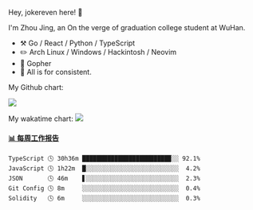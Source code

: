Hey, jokereven here! 👋

I'm Zhou Jing, an On the verge of graduation college student at WuHan.

-   :hammer_and_pick: Go / React / Python / TypeScript
-   :pencil2: Arch Linux / Windows / Hackintosh / Neovim
-   :seedling: Gopher
-   :thought_balloon: All is for consistent.

My Github chart:

![](https://ghchart.rshah.org/JonnieWayy)

My wakatime chart:
![](https://wakatime.com/share/@jokereven/1679dc82-4bf9-4b63-9203-390d608503de.png)

<!-- waka-box start -->
#### <a href="https://gist.github.com/9f8118785e2d128d746db5f61b0e0a2a" target="_blank">📊 每周工作报告</a>
```text
TypeScript 🕓 30h36m ████████████████████████▉░░ 92.1%
JavaScript 🕓 1h22m  █░░░░░░░░░░░░░░░░░░░░░░░░░░  4.2%
JSON       🕓 46m    ▋░░░░░░░░░░░░░░░░░░░░░░░░░░  2.3%
Git Config 🕓 8m     ░░░░░░░░░░░░░░░░░░░░░░░░░░░  0.4%
Solidity   🕓 6m     ░░░░░░░░░░░░░░░░░░░░░░░░░░░  0.3%
```
<!-- Powered by https://github.com/journey-ad/waka-box-go . -->
<!-- waka-box end -->
